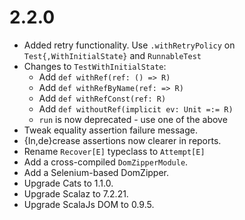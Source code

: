 # 2.2.0

* Added retry functionality.
  Use `.withRetryPolicy` on `Test{,WithInitialState}` and `RunnableTest`
* Changes to `TestWithInitialState`:
  * Add `def withRef(ref: () => R)`
  * Add `def withRefByName(ref: => R)`
  * Add `def withRefConst(ref: R)`
  * Add `def withoutRef(implicit ev: Unit =:= R)`
  * `run` is now deprecated - use one of the above
* Tweak equality assertion failure message.
* {In,de}crease assertions now clearer in reports.
* Rename `Recover[E]` typeclass to `Attempt[E]`
* Add a cross-compiled `DomZipperModule`.
* Add a Selenium-based DomZipper.
* Upgrade Cats        to 1.1.0.
* Upgrade Scalaz      to 7.2.21.
* Upgrade ScalaJs DOM to 0.9.5.

